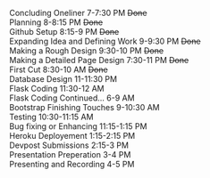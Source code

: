 Concluding Oneliner		                7-7:30 PM	~~Done~~  
Planning		                        8-8:15 PM	~~Done~~  
Github Setup		                    8:15-9 PM	~~Done~~  
Expanding Idea and Defining Work		9-9:30 PM	~~Done~~  	
Making a Rough Design		            9:30-10 PM	~~Done~~  
Making a Detailed Page Design		    7:30-11 PM	~~Done~~  
First Cut		                        8:30-10 AM	~~Done~~  
Database Design		                    11-11:30 PM  		
Flask Coding		                    11:30-12 AM  
Flask Coding Continued...		        6-9 AM  
Bootstrap Finishing Touches		        9-10:30 AM  
Testing		                            10:30-11:15 AM  
Bug fixing or Enhancing		            11:15-1:15 PM  
Heroku Deployement		                1:15-2:15 PM  
Devpost Submissions		                2:15-3 PM  
Presentation Preperation		        3-4 PM  
Presenting and Recording		        4-5 PM  
